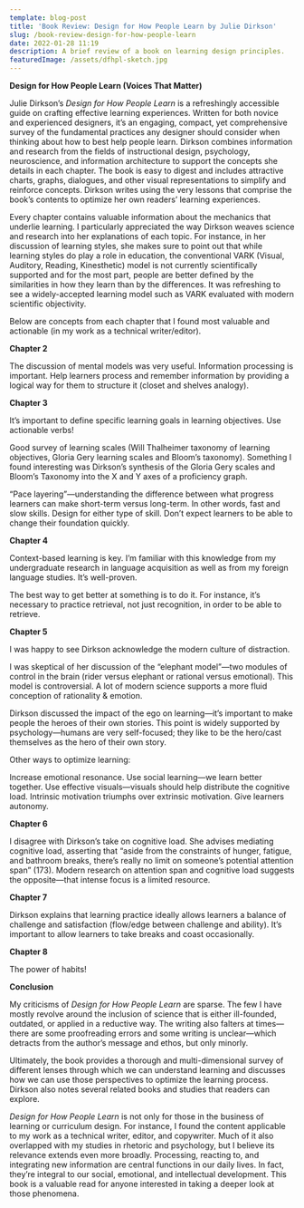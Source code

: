 ```yaml
---
template: blog-post
title: 'Book Review: Design for How People Learn by Julie Dirkson'
slug: /book-review-design-for-how-people-learn
date: 2022-01-28 11:19
description: A brief review of a book on learning design principles.
featuredImage: /assets/dfhpl-sketch.jpg
---
```

**Design for How People Learn (Voices That Matter)**

Julie Dirkson’s *Design for How People Learn* is a refreshingly accessible guide on crafting effective learning experiences. Written for both novice and experienced designers, it’s an engaging, compact, yet comprehensive survey of the fundamental practices any designer should consider when thinking about how to best help people learn. Dirkson combines information and research from the fields of instructional design, psychology, neuroscience, and information architecture to support the concepts she details in each chapter. The book is easy to digest and includes attractive charts, graphs, dialogues, and other visual representations to simplify and reinforce concepts. Dirkson writes using the very lessons that comprise the book’s contents to optimize her own readers’ learning experiences.

Every chapter contains valuable information about the mechanics that underlie learning. I particularly appreciated the way Dirkson weaves science and research into her explanations of each topic. For instance, in her discussion of learning styles, she makes sure to point out that while learning styles do play a role in education, the conventional VARK (Visual, Auditory, Reading, Kinesthetic) model is not currently scientifically supported and for the most part, people are better defined by the similarities in how they learn than by the differences. It was refreshing to see a widely-accepted learning model such as VARK evaluated with modern scientific objectivity.

Below are concepts from each chapter that I found most valuable and actionable (in my work as a technical writer/editor).

**Chapter 2**

The discussion of mental models was very useful. Information processing is important. Help learners process and remember information by providing a logical way for them to structure it (closet and shelves analogy).

**Chapter 3**

It’s important to define specific learning goals in learning objectives. Use actionable verbs!

Good survey of learning scales (Will Thalheimer taxonomy of learning objectives, Gloria Gery learning scales and Bloom’s taxonomy). Something I found interesting was Dirkson’s synthesis of the Gloria Gery scales and Bloom’s Taxonomy into the X and Y axes of a proficiency graph.

“Pace layering”—understanding the difference between what progress learners can make short-term versus long-term. In other words, fast and slow skills. Design for either type of skill. Don’t expect learners to be able to change their foundation quickly.

**Chapter 4**

Context-based learning is key. I’m familiar with this knowledge from my undergraduate research in language acquisition as well as from my foreign language studies. It’s well-proven.

The best way to get better at something is to do it. For instance, it’s necessary to practice retrieval, not just recognition, in order to be able to retrieve.

**Chapter 5**

I was happy to see Dirkson acknowledge the modern culture of distraction.

I was skeptical of her discussion of the “elephant model”—two modules of control in the brain (rider versus elephant or rational versus emotional). This model is controversial. A lot of modern science supports a more fluid conception of rationality & emotion.

Dirkson discussed the impact of the ego on learning—it’s important to make people the heroes of their own stories. This point is widely supported by psychology—humans are very self-focused; they like to be the hero/cast themselves as the hero of their own story.

Other ways to optimize learning:

Increase emotional resonance.
Use social learning—we learn better together.
Use effective visuals—visuals should help distribute the cognitive load.
Intrinsic motivation triumphs over extrinsic motivation. Give learners autonomy.

**Chapter 6**

I disagree with Dirkson’s take on cognitive load. She advises mediating cognitive load, asserting that “aside from the constraints of hunger, fatigue, and bathroom breaks, there’s really no limit on someone’s potential attention span” (173). Modern research on attention span and cognitive load suggests the opposite—that intense focus is a limited resource.

**Chapter 7**

Dirkson explains that learning practice ideally allows learners a balance of challenge and satisfaction (flow/edge between challenge and ability). It’s important to allow learners to take breaks and coast occasionally.

**Chapter 8**

The power of habits!

**Conclusion**

My criticisms of *Design for How People Learn* are sparse. The few I have mostly revolve around the inclusion of science that is either ill-founded, outdated, or applied in a reductive way. The writing also falters at times—there are some proofreading errors and some writing is unclear—which detracts from the author’s message and ethos, but only minorly.

Ultimately, the book provides a thorough and multi-dimensional survey of different lenses through which we can understand learning and discusses how we can use those perspectives to optimize the learning process. Dirkson also notes several related books and studies that readers can explore.

*Design for How People Learn* is not only for those in the business of learning or curriculum design. For instance, I found the content applicable to my work as a technical writer, editor, and copywriter. Much of it also overlapped with my studies in rhetoric and psychology, but I believe its relevance extends even more broadly. Processing, reacting to, and integrating new information are central functions in our daily lives. In fact, they’re integral to our social, emotional, and intellectual development. This book is a valuable read for anyone interested in taking a deeper look at those phenomena.
